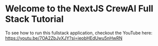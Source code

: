 # Welcome to the NextJS CrewAI Full Stack Tutorial
To see how to run this fullstack application, checkout the YouTube here: https://youtu.be/7OA2ZbJvXJY?si=ieobHEdUwu5nHwRN

